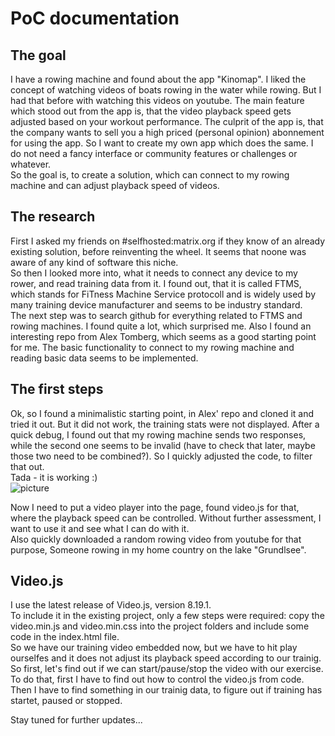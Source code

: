 # PoC documentation

## The goal
I have a rowing machine and found about the app "Kinomap". I liked the concept of watching videos of boats rowing in the water while rowing. But I had that before with watching this videos on youtube. The main feature which stood out from the app is, that the video playback speed gets adjusted based on your workout performance. The culprit of the app is, that the company wants to sell you a high priced (personal opinion) abonnement for using the app. So I want to create my own app which does the same. I do not need a fancy interface or community features or challenges or whatever.  
So the goal is, to create a solution, which can connect to my rowing machine and can adjust playback speed of videos.


## The research
First I asked my friends on #selfhosted:matrix.org if they know of an already existing solution, before reinventing the wheel. It seems that noone was aware of any kind of software this niche.  
So then I looked more into, what it needs to connect any device to my rower, and read training data from it. I found out, that it is called FTMS, which stands for FiTness Machine Service protocoll and is widely used by many training device manufacturer and seems to be industry standard.  
The next step was to search github for everything related to FTMS and rowing machines. I found quite a lot, which surprised me. Also I found an interesting repo from Alex Tomberg, which seems as a good starting point for me. The basic functionality to connect to my rowing machine and reading basic data seems to be implemented.  


## The first steps
Ok, so I found a minimalistic starting point, in Alex' repo and cloned it and tried it out. But it did not work, the training stats were not displayed. After a quick debug, I found out that my rowing machine sends two responses, while the second one seems to be invalid (have to check that later, maybe those two need to be combined?). So I quickly adjusted the code, to filter that out.  
Tada - it is working :)  
![picture](https://git.kmpr.at/kamp/FTMS-Rower/raw/commit/31d3722901d83f19e72cb33a61ee68664689b391/docs/concept-1.png)

Now I need to put a video player into the page, found video.js for that, where the playback speed can be controlled. Without further assessment, I want to use it and see what I can do with it.  
Also quickly downloaded a random rowing video from youtube for that purpose, Someone rowing in my home country on the lake "Grundlsee".  


## Video.js
I use the latest release of Video.js, version 8.19.1.  
To include it in the existing project, only a few steps were required:  copy the video.min.js and video.min.css into the project folders and include some code in the index.html file.  
So we have our training video embedded now, but we have to hit play ourselfes and it does not adjust its playback speed according to our trainig. So first, let's find out if we can start/pause/stop the video with our exercise. To do that, first I have to find out how to control the video.js from code. Then I have to find something in our trainig data, to figure out if training has startet, paused or stopped.  

Stay tuned for further updates...  
